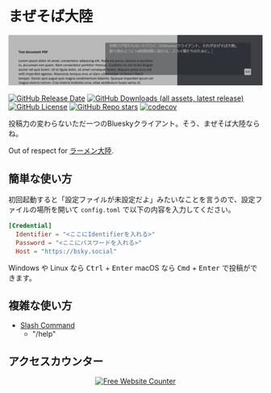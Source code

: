 # まぜそば大陸

![Screenshot](https://raw.githubusercontent.com/kakakaya/mazesoba-continent/main/docs/images/screenshot.png)

[![GitHub Release Date](https://img.shields.io/github/release-date/kakakaya/mazesoba-continent?style=flat)](https://github.com/kakakaya/mazesoba-continent/releases)
[![GitHub Downloads (all assets, latest release)](https://img.shields.io/github/downloads/kakakaya/mazesoba-continent/latest/total?sort=semver&style=flat)](https://github.com/kakakaya/mazesoba-continent/releases)
[![GitHub License](https://img.shields.io/github/license/kakakaya/mazesoba-continent?style=flat)](https://github.com/kakakaya/mazesoba-continent?tab=MIT-1-ov-file#readme)
[![GitHub Repo stars](https://img.shields.io/github/stars/kakakaya/mazesoba-continent)](https://github.com/kakakaya/mazesoba-continent)
[![codecov](https://codecov.io/gh/kakakaya/mazesoba-continent/branch/master/graph/badge.svg)](https://codecov.io/gh/kakakaya/mazesoba-continent)

投稿力の変わらないただ一つのBlueskyクライアント。そう、まぜそば大陸ならね。

Out of respect for [ラーメン大陸](https://forest.watch.impress.co.jp/docs/news/559014.html).

## 簡単な使い方

初回起動すると「設定ファイルが未設定だよ」みたいなことを言うので、設定ファイルの場所を開いて `config.toml` で以下の内容を入力してください。

```toml
[Credential]
  Identifier = "<ここにIdentifierを入れる>"
  Password = "<ここにパスワードを入れる>"
  Host = "https://bsky.social"
```

Windows や Linux なら <kbd>Ctrl</kbd> + <kbd>Enter</kbd> macOS なら <kbd>Cmd</kbd> + <kbd>Enter</kbd> で投稿ができます。

## 複雑な使い方

- [Slash Command](./docs/SLASH_COMMAND.md)
  - "/help"

## アクセスカウンター

<div align='center'><a href='https://www.websitecounterfree.com'><img src='https://www.websitecounterfree.com/c.php?d=9&id=50157&s=1' border='0' alt='Free Website Counter'></a>
